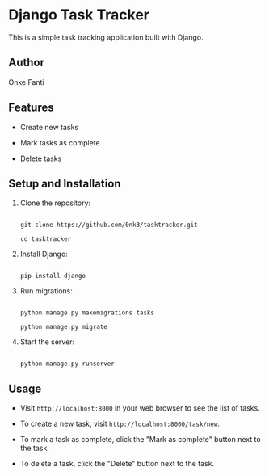# Django Task Tracker

 

This is a simple task tracking application built with Django.

 

## Author

 

Onke Fanti

 

## Features

 

- Create new tasks

- Mark tasks as complete

- Delete tasks

 

## Setup and Installation

 

1. Clone the repository:

    ```

    git clone https://github.com/0nk3/tasktracker.git

    cd tasktracker

    ```

 

2. Install Django:

    ```

    pip install django

    ```
 

3. Run migrations:

    ```

    python manage.py makemigrations tasks

    python manage.py migrate

    ```


4. Start the server:

    ```

    python manage.py runserver

    ```

## Usage

 

- Visit `http://localhost:8000` in your web browser to see the list of tasks.

- To create a new task, visit `http://localhost:8000/task/new`.

- To mark a task as complete, click the "Mark as complete" button next to the task.

- To delete a task, click the "Delete" button next to the task.